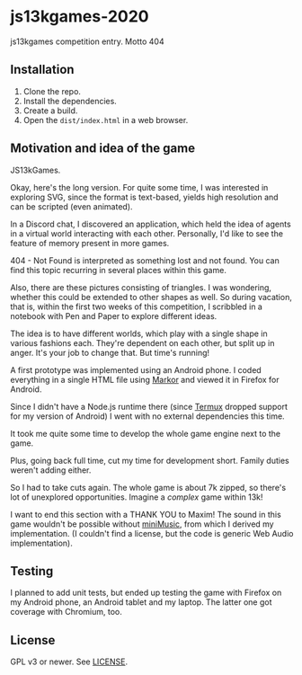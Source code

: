 # js13kgames-2020

js13kgames competition entry. Motto 404

## Installation

1. Clone the repo.
2. Install the dependencies.
3. Create a build.
4. Open the `dist/index.html` in a web browser.

## Motivation and idea of the game

JS13kGames.

Okay, here's the long version.
For quite some time, I was interested in exploring SVG, since the format is
text-based, yields high resolution and can be scripted (even animated).

In a Discord chat, I discovered an application, which held the idea of agents
in a virtual world interacting with each other. Personally, I'd like to see
the feature of memory present in more games.

404 - Not Found is interpreted as something lost and not found.
You can find this topic recurring in several places within this game.

Also, there are these pictures consisting of triangles. I was wondering,
whether this could be extended to other shapes as well.
So during vacation, that is, within the first two weeks of this competition,
I scribbled in a notebook with Pen and Paper to explore different ideas.

The idea is to have different worlds, which play with a single shape in
various fashions each. They're dependent on each other, but split up in anger.
It's your job to change that. But time's running!

A first prototype was implemented using an Android phone.
I coded everything in a single HTML file using [Markor][markor] and viewed it
in Firefox for Android.

Since I didn't have a Node.js runtime there (since [Termux][termux] dropped
support for my version of Android) I went with no external dependencies this
time.

It took me quite some time to develop the whole game engine next to the game.

Plus, going back full time, cut my time for development short.
Family duties weren't adding either.

So I had to take cuts again. The whole game is about 7k zipped, so there's lot
of unexplored opportunities. Imagine a _complex_ game within 13k!

I want to end this section with a THANK YOU to Maxim!
The sound in this game wouldn't be possible without
[miniMusic][MiniMusic], from which I derived my implementation.
(I couldn't find a license, but the code is generic Web Audio implementation).

## Testing

I planned to add unit tests, but ended up testing the game with Firefox on my
Android phone, an Android tablet and my laptop. The latter one got coverage
with Chromium, too.

## License

GPL v3 or newer. See [LICENSE](./LICENSE.txt).

[markor]: https://f-droid.org/en/packages/net.gsantner.markor/
[MiniMusic]: https://github.com/xem/miniMusic
[termux]: https://f-droid.org/en/packages/com.termux/
